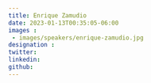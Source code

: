 ```yaml
---
title: Enrique Zamudio
date: 2023-01-13T00:35:05-06:00
images : 
 - images/speakers/enrique-zamudio.jpg
designation : 
twitter: 
linkedin: 
github: 
---
```



